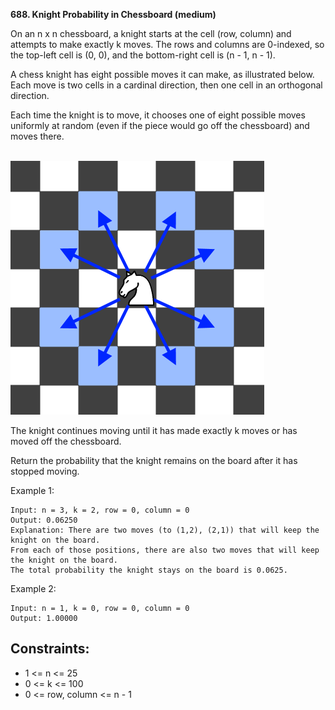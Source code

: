<!-- https://leetcode.com/problems/knight-probability-in-chessboard/ -->

**688. Knight Probability in Chessboard (medium)**

On an n x n chessboard, a knight starts at the cell (row, column) and attempts to make exactly k moves. The rows and columns are 0-indexed, so the top-left cell is (0, 0), and the bottom-right cell is (n - 1, n - 1).

A chess knight has eight possible moves it can make, as illustrated below. Each move is two cells in a cardinal direction, then one cell in an orthogonal direction.

Each time the knight is to move, it chooses one of eight possible moves uniformly at random (even if the piece would go off the chessboard) and moves there.

<br>
<img src="./knight.png">
<br>

The knight continues moving until it has made exactly k moves or has moved off the chessboard.

Return the probability that the knight remains on the board after it has stopped moving.

Example 1:

```
Input: n = 3, k = 2, row = 0, column = 0
Output: 0.06250
Explanation: There are two moves (to (1,2), (2,1)) that will keep the knight on the board.
From each of those positions, there are also two moves that will keep the knight on the board.
The total probability the knight stays on the board is 0.0625.
```

Example 2:

```
Input: n = 1, k = 0, row = 0, column = 0
Output: 1.00000
```

## Constraints:

- 1 <= n <= 25
- 0 <= k <= 100
- 0 <= row, column <= n - 1
